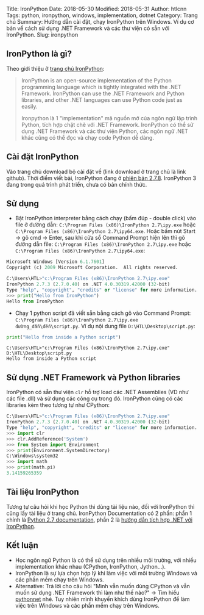 Title: IronPython
Date: 2018-05-30
Modified: 2018-05-31
Author: htlcnn
Tags: python, ironpython, windows, implementation, dotnet
Category: Trang chủ
Summary: Hướng dẫn cài đặt, chạy IronPython trên Windows. Ví dụ cơ bản về cách sử dụng .NET Framework và các thư viện có sẵn với IronPython.
Slug: ironpython

## IronPython là gì?

Theo giới thiệu ở [trang chủ IronPython](http://ironpython.net/):
> IronPython is an open-source implementation of the Python programming language which is tightly integrated with the .NET Framework. IronPython can use the .NET Framework and Python libraries, and other .NET languages can use Python code just as easily.
>
> Ironpython là 1 "implementation" mã nguồn mở của ngôn ngữ lập trình Python, tích hợp chặt chẽ với .NET Framework. IronPython có thể sử dụng .NET Framework và các thư viện Python, các ngôn ngữ .NET khác cũng có thể đọc và chạy code Python dễ dàng.


## Cài đặt IronPython
Vào trang chủ download bộ cài đặt về (link download ở trang chủ là link github). Thời điểm viết bài, IronPython đang ở [phiên bản 2.7.8](https://github.com/IronLanguages/ironpython2/releases/tag/ipy-2.7.8). IronPython 3 đang trong quá trình phát triển, chưa có bản chính thức.


## Sử dụng
- Bật IronPython interpreter bằng cách chạy (bấm đúp - double click) vào file ở đường dẫn: `C:\Program Files (x86)\IronPython 2.7\ipy.exe` hoặc `C:\Program Files (x86)\IronPython 2.7\ipy64.exe`. Hoặc bấm nút Start -> gõ cmd -> Enter, sau khi cửa sổ Command Prompt hiện lên thì gõ đường dẫn file: `C:\Program Files (x86)\IronPython 2.7\ipy.exe` hoặc `C:\Program Files (x86)\IronPython 2.7\ipy64.exe`:


```python
Microsoft Windows [Version 6.1.7601]
Copyright (c) 2009 Microsoft Corporation.  All rights reserved.

C:\Users\HTL>"c:\Program Files (x86)\IronPython 2.7\ipy.exe"
IronPython 2.7.3 (2.7.0.40) on .NET 4.0.30319.42000 (32-bit)
Type "help", "copyright", "credits" or "license" for more information.
>>> print("Hello from IronPython")
Hello from IronPython
```
- Chạy 1 python script đã viết sẵn bằng cách gõ vào Command Prompt: `C:\Program Files (x86)\IronPython 2.7\ipy.exe đường_dẫn\đến\script.py`. Ví dụ nội dung file `D:\HTL\Desktop\script.py`:
```python
print("Hello from inside a Python script")
```

```
C:\Users\HTL>"c:\Program Files (x86)\IronPython 2.7\ipy.exe" D:\HTL\Desktop\script.py
Hello from inside a Python script
```

## Sử dụng .NET Framework và Python libraries
IronPython có sẵn thư viện `clr` hỗ trợ load các .NET Assemblies (VD như các file .dll) và sử dụng các công cụ trong đó. IronPython cũng có các libraries kèm theo tương tự như CPython:
```python
C:\Users\HTL>"c:\Program Files (x86)\IronPython 2.7\ipy.exe"
IronPython 2.7.3 (2.7.0.40) on .NET 4.0.30319.42000 (32-bit)
Type "help", "copyright", "credits" or "license" for more information.
>>> import clr
>>> clr.AddReference('System')
>>> from System import Environment
>>> print(Environment.SystemDirectory)
C:\Windows\system32
>>> import math
>>> print(math.pi)
3.14159265359
```

## Tài liệu IronPython
Tương tự câu hỏi khi học Python thì dùng tài liệu nào, đối với IronPython thì cũng lấy tài liệu ở trang chủ. IronPython Documentation có 2 phần: phần 1 chính là [Python 2.7 documentation](https://docs.python.org/2.7/), phần 2 là [hướng dẫn tích hợp .NET với IronPython](http://ironpython.net/documentation/dotnet/).

## Kết luận
- Học ngôn ngữ Python là có thể sử dụng trên nhiều môi trường, với nhiều implementation khác nhau (CPython, IronPython, Jython...).
- IronPython là sự lựa chọn hợp lý khi làm việc với môi trường Windows và các phần mềm chạy trên Windows.
- Alternative: Trả lời cho câu hỏi "Mình vẫn muốn dùng CPython và vẫn muốn sử dụng .NET Framework thì làm như thế nào?" -> Tìm hiểu [pythonnet](http://pythonnet.github.io/) nhé. Tuy nhiên mình khuyến khích dùng IronPython để làm việc trên Windows và các phần mềm chạy trên Windows.